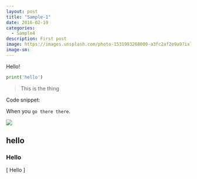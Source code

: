 ```yaml
---
layout: post
title: "Sample-1"
date: 2016-02-19
categories:
  - Sample4
description: First post
image: https://images.unsplash.com/photo-1531993268000-a3fc2af2e9a9?ixlib=rb-1.2.1&ixid=eyJhcHBfaWQiOjEyMDd9&auto=format&fit=crop&w=500&q=60
image-sm:
---
```


Hello!

```python
print('hello')
```

> This is the thing

Code snippet:
<script src="https://gist.github.com/SangwookCheon/4ae0a12bff175c665cd13909d890e9f9.js"></script>

When you `go there there`.

![](https://images.unsplash.com/photo-1531993268000-a3fc2af2e9a9?ixlib=rb-1.2.1&ixid=eyJhcHBfaWQiOjEyMDd9&auto=format&fit=crop&w=500&q=60)

## hello
### Hello



\[
Hello
\]
